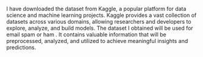 I have downloaded the dataset from Kaggle, a popular platform for data science and machine learning projects. Kaggle provides a vast collection of datasets across various domains, allowing researchers and developers to explore, analyze, and build models. The dataset I obtained will be used for email spam or ham . It contains valuable information that will be preprocessed, analyzed, and utilized to achieve meaningful insights and predictions.
